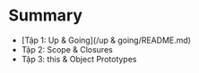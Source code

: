 # Summary

* [Tập 1: Up & Going](/up & going/README.md)
* Tập 2: Scope & Closures
* Tập 3: this & Object Prototypes

